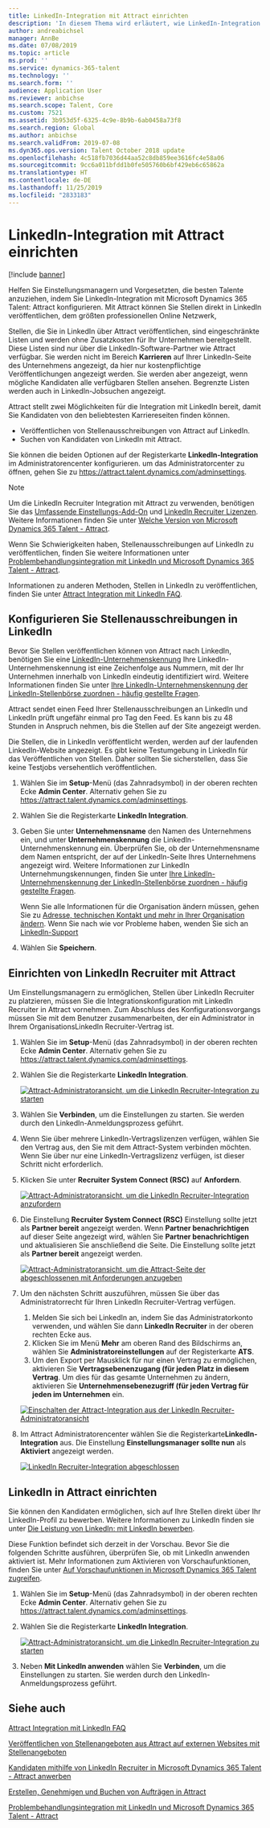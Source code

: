 ```yaml
---
title: LinkedIn-Integration mit Attract einrichten
description: 'In diesem Thema wird erläutert, wie LinkedIn-Integration für Microsoft Dynamics 365 Talent: Attract konfiguriert, sodass Sie einfach Stellen in LinkedIn von Attract veröffentlichen könne, sodass Ihre Einstellungsmanager Ihre Informationen mit dem LinkedIn-Profil eines Kandidaten synchronisieren können.'
author: andreabichsel
manager: AnnBe
ms.date: 07/08/2019
ms.topic: article
ms.prod: ''
ms.service: dynamics-365-talent
ms.technology: ''
ms.search.form: ''
audience: Application User
ms.reviewer: anbichse
ms.search.scope: Talent, Core
ms.custom: 7521
ms.assetid: 3b953d5f-6325-4c9e-8b9b-6ab0458a73f8
ms.search.region: Global
ms.author: anbichse
ms.search.validFrom: 2019-07-08
ms.dyn365.ops.version: Talent October 2018 update
ms.openlocfilehash: 4c518fb7036d44aa52c8db859ee3616fc4e58a06
ms.sourcegitcommit: 9cc6a011bfdd1b0fe505760b6bf429eb6c65862a
ms.translationtype: HT
ms.contentlocale: de-DE
ms.lasthandoff: 11/25/2019
ms.locfileid: "2833183"
---
```

# <a name="set-up-linkedin-integration-with-attract"></a>LinkedIn-Integration mit Attract einrichten

[!include [banner](includes/banner.md)]

Helfen Sie Einstellungsmanagern und Vorgesetzten, die besten Talente anzuziehen, indem Sie LinkedIn-Integration mit Microsoft Dynamics 365 Talent: Attract  konfigurieren. Mit Attract können Sie Stellen direkt in LinkedIn veröffentlichen, dem größten professionellen Online Netzwerk,

Stellen, die Sie in LinkedIn über Attract veröffentlichen, sind eingeschränkte Listen und werden ohne Zusatzkosten für Ihr Unternehmen bereitgestellt. Diese Listen sind nur über die LinkedIn-Software-Partner wie Attract verfügbar. Sie werden nicht im Bereich **Karrieren** auf Ihrer LinkedIn-Seite des Unternehmens angezeigt, da hier nur kostenpflichtige Veröffentlichungen angezeigt werden. Sie werden aber angezeigt, wenn mögliche Kandidaten alle verfügbaren Stellen ansehen. Begrenzte Listen werden auch in LinkedIn-Jobsuchen angezeigt.

Attract stellt zwei Möglichkeiten für die Integration mit LinkedIn bereit, damit Sie Kandidaten von den beliebtesten Karriereseiten finden können.

- Veröffentlichen von Stellenausschreibungen von Attract auf LinkedIn.
- Suchen von Kandidaten von LinkedIn mit Attract.

Sie können die beiden Optionen auf der Registerkarte **LinkedIn-Integration** im Administratorencenter konfigurieren. um das Administratorcenter zu öffnen, gehen Sie zu <https://attract.talent.dynamics.com/adminsettings>.

> [!NOTE]
> Um die LinkedIn Recruiter Integration mit Attract zu verwenden, benötigen Sie das [Umfassende Einstellungs-Add-On](https://docs.microsoft.com/dynamics365/unified-operations/talent/attract-comprehensive-hiring) und [LinkedIn Recruiter Lizenzen](https://business.linkedin.com/talent-solutions/cx/17/08/recruiter-demo-fs2-k18). Weitere Informationen finden Sie unter [Welche Version von Microsoft Dynamics 365 Talent - Attract](./attract-comprehensive-hiring.md).

Wenn Sie Schwierigkeiten haben, Stellenausschreibungen auf LinkedIn zu veröffentlichen, finden Sie weitere Informationen unter [Problembehandlungsintegration mit LinkedIn und Microsoft Dynamics 365 Talent - Attract](./attract-troubleshoot-linkedin.md).

Informationen zu anderen Methoden, Stellen in LinkedIn zu veröffentlichen, finden Sie unter [Attract Integration mit LinkedIn FAQ](./attract-linkedin-faq.md).

## <a name="configure-job-posting-to-linkedin"></a>Konfigurieren Sie Stellenausschreibungen in LinkedIn

Bevor Sie Stellen veröffentlichen können von Attract nach LinkedIn, benötigen Sie eine [LinkedIn-Unternehmenskennung](https://aka.ms/findID) Ihre LinkedIn-Unternehmenskennung ist eine Zeichenfolge aus Nummern, mit der Ihr Unternehmen innerhalb von LinkedIn eindeutig identifiziert wird. Weitere Informationen finden Sie unter [Ihre LinkedIn-Unternehmenskennung der LinkedIn-Stellenbörse zuordnen - häufig gestellte Fragen](https://aka.ms/findID).

Attract sendet einen Feed Ihrer Stellenausschreibungen an LinkedIn und LinkedIn prüft ungefähr einmal pro Tag den Feed. Es kann bis zu 48 Stunden in Anspruch nehmen, bis die Stellen auf der Site angezeigt werden.

Die Stellen, die in LinkedIn veröffentlicht werden, werden auf der laufenden LinkedIn-Website angezeigt. Es gibt keine Testumgebung in LinkedIn für das Veröffentlichen von Stellen. Daher sollten Sie sicherstellen, dass Sie keine Testjobs versehentlich veröffentlichen. 

1. Wählen Sie im **Setup**-Menü (das Zahnradsymbol) in der oberen rechten Ecke **Admin Center**. Alternativ gehen Sie zu <https://attract.talent.dynamics.com/adminsettings>.
2. Wählen Sie die Registerkarte **LinkedIn Integration**.
3. Geben Sie unter **Unternehmensname** den Namen des Unternehmens ein, und unter **Unternehmenskennung** die LinkedIn-Unternehmenskennung ein. Überprüfen Sie, ob der Unternehmensname dem Namen entspricht, der auf der LinkedIn-Seite Ihres Unternehmens angezeigt wird. Weitere Informationen zur LinkedIn Unternehmungskennungen, finden Sie unter [Ihre LinkedIn-Unternehmenskennung der LinkedIn-Stellenbörse zuordnen - häufig gestellte Fragen](https://www.linkedin.com/help/linkedin/answer/98972).

    Wenn Sie alle Informationen für die Organisation ändern müssen, gehen Sie zu [Adresse, technischen Kontakt und mehr in Ihrer Organisation ändern](https://docs.microsoft.com/office365/admin/manage/change-address-contact-and-more). Wenn Sie nach wie vor Probleme haben, wenden Sie sich an [LinkedIn-Support](https://www.linkedin.com/help/linkedin)

4. Wählen Sie **Speichern**.

## <a name="set-up-linkedin-recruiter-with-attract"></a>Einrichten von LinkedIn Recruiter mit Attract 

Um Einstellungsmanagern zu ermöglichen, Stellen über LinkedIn Recruiter zu platzieren, müssen Sie die Integrationskonfiguration mit LinkedIn Recruiter in Attract vornehmen. Zum Abschluss des Konfigurationsvorgangs müssen Sie mit dem Benutzer zusammenarbeiten, der ein Administrator in Ihrem OrganisationsLinkedIn Recruiter-Vertrag ist.

1. Wählen Sie im **Setup**-Menü (das Zahnradsymbol) in der oberen rechten Ecke **Admin Center**. Alternativ gehen Sie zu <https://attract.talent.dynamics.com/adminsettings>.
2. Wählen Sie die Registerkarte **LinkedIn Integration**.

    [![Attract-Administratoransicht, um die LinkedIn Recruiter-Integration zu starten](./media/LinkedInConnect.png)](./media/LinkedInConnect.png)

3. Wählen Sie **Verbinden**, um die Einstellungen zu starten. Sie werden durch den LinkedIn-Anmeldungsprozess geführt.
4. Wenn Sie über mehrere LinkedIn-Vertragslizenzen verfügen, wählen Sie den Vertrag aus, den Sie mit dem Attract-System verbinden möchten. Wenn Sie über nur eine LinkedIn-Vertragslizenz verfügen, ist dieser Schritt nicht erforderlich.
5. Klicken Sie unter **Recruiter System Connect (RSC)** auf **Anfordern**.

    [![Attract-Administratoransicht, um die LinkedIn Recruiter-Integration anzufordern](./media/RequestLinkedInRSC.png)](./media/RequestLinkedInRSC.png)

6. Die Einstellung **Recruiter System Connect (RSC)** Einstellung sollte jetzt als **Partner bereit** angezeigt werden. Wenn **Partner benachrichtigen** auf dieser Seite angezeigt wird, wählen Sie **Partner benachrichtigen** und aktualisieren Sie anschließend die Seite. Die Einstellung sollte jetzt als **Partner bereit** angezeigt werden.

    [![Attract-Administratoransicht, um die Attract-Seite der abgeschlossenen mit Anforderungen anzugeben](./media/PartnerReadyRSC.png)](./media/PartnerReadyRSC.png)

7. Um den nächsten Schritt auszuführen, müssen Sie über das Administratorrecht für Ihren LinkedIn Recruiter-Vertrag verfügen.

    1. Melden Sie sich bei LinkedIn an, indem Sie das Administratorkonto verwenden, und wählen Sie dann **LinkedIn Recruiter** in der oberen rechten Ecke aus. 
    2. Klicken Sie im Menü **Mehr** am oberen Rand des Bildschirms an, wählen Sie **Administratoreinstellungen** auf der Registerkarte **ATS**.
    3. Um den Export per Mausklick für nur einen Vertrag zu ermöglichen, aktivieren Sie **Vertragsebenenzugang (für jeden Platz in diesem Vertrag**. Um dies für das gesamte Unternehmen zu ändern, aktivieren Sie **Unternehmensebenezugriff (für jeden Vertrag für jeden im Unternehmen** ein.

    [![Einschalten der Attract-Integration aus der LinkedIn Recruiter-Administratoransicht](./media/EnableRSC.png)](./media/EnableRSC.png)

8. Im Attract Administratorencenter wählen Sie  die Registerkarte**LinkedIn-Integration** aus. Die Einstellung **Einstellungsmanager sollte nun** als **Aktiviert** angezeigt werden.

    [![LinkedIn Recruiter-Integration abgeschlossen](./media/RSCSetupComplete.png)](./media/RSCSetupComplete.png)

## <a name="set-up-apply-with-linkedin-in-attract"></a>LinkedIn in Attract einrichten

Sie können den Kandidaten ermöglichen, sich auf Ihre Stellen direkt über Ihr LinkedIn-Profil zu bewerben. Weitere Informationen zu LinkedIn finden sie unter [Die Leistung von  LinkedIn: mit LinkedIn bewerben](https://blog.linkedin.com/2011/07/24/apply-with-linkedin).

Diese Funktion befindet sich derzeit in der Vorschau. Bevor Sie die folgenden Schritte ausführen, überprüfen Sie, ob mit LinkedIn anwenden aktiviert ist. Mehr Informationen zum Aktivieren von Vorschaufunktionen, finden Sie unter [Auf Vorschaufunktionen in Microsoft Dynamics 365 Talent zugreifen](./access-preview-feature.md).

1. Wählen Sie im **Setup**-Menü (das Zahnradsymbol) in der oberen rechten Ecke **Admin Center**. Alternativ gehen Sie zu <https://attract.talent.dynamics.com/adminsettings>.
2. Wählen Sie die Registerkarte **LinkedIn Integration**.

    [![Attract-Administratoransicht, um die LinkedIn Recruiter-Integration zu starten](./media/LinkedInConnect.png)](./media/LinkedInConnect.png)

3. Neben **Mit LinkedIn anwenden** wählen Sie **Verbinden**, um die Einstellungen zu starten. Sie werden durch den LinkedIn-Anmeldungsprozess geführt.

## <a name="see-also"></a>Siehe auch

[Attract Integration mit LinkedIn FAQ](./attract-linkedin-faq.md)

[Veröffentlichen von Stellenangeboten aus Attract auf externen Websites mit Stellenangeboten](./posting-jobs-external.md)

[Kandidaten mithilfe von LinkedIn Recruiter in Microsoft Dynamics 365 Talent - Attract anwerben](./attract-linkedin-recruiter.md)

[Erstellen, Genehmigen und Buchen von Aufträgen in Attract](./creating-jobs-attract.md)

[Problembehandlungsintegration mit LinkedIn und Microsoft Dynamics 365 Talent - Attract](./attract-troubleshoot-linkedin.md)
